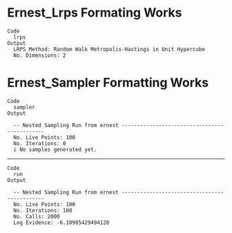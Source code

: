 # Ernest_Lrps Formating Works

    Code
      lrps
    Output
      LRPS Method: Random Walk Metropolis-Hastings in Unit Hypercube
      No. Dimensions: 2

# Ernest_Sampler Formatting Works

    Code
      sampler
    Output
      
      -- Nested Sampling Run from ernest ---------------------------------------------
      No. Live Points: 100
      No. Iterations: 0
      i No samples generated yet.

---

    Code
      run
    Output
      
      -- Nested Sampling Run from ernest ---------------------------------------------
      No. Live Points: 100
      No. Iterations: 100
      No. Calls: 2000
      Log Evidence: -6.10985429494128

